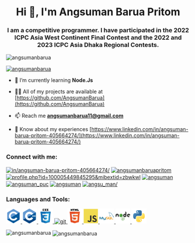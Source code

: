 <h1 align="center">Hi 👋, I'm Angsuman Barua Pritom</h1>
<h3 align="center">I am a competitive programmer. I have participated in the 2022 ICPC Asia West Continent Final Contest and the 2022 and 2023 ICPC Asia Dhaka Regional Contests.</h3>

<p align="left"> <img src="https://komarev.com/ghpvc/?username=angsumanbarua&label=Profile%20views&color=0e75b6&style=flat" alt="angsumanbarua" /> </p>

<p align="left"> <a href="https://github.com/ryo-ma/github-profile-trophy"><img src="https://github-profile-trophy.vercel.app/?username=angsumanbarua" alt="angsumanbarua" /></a> </p>

- 🌱 I’m currently learning **Node.Js**

- 👨‍💻 All of my projects are available at [https://github.com/AngsumanBarua](https://github.com/AngsumanBarua)

- 📫 Reach me **angsumanbarua11@gmail.com**

- 📄 Know about my experiences [https://www.linkedin.com/in/angsuman-barua-pritom-405664274/](https://www.linkedin.com/in/angsuman-barua-pritom-405664274/)

<h3 align="left">Connect with me:</h3>
<p align="left">
<a href="https://linkedin.com/in/in/angsuman-barua-pritom-405664274/" target="blank"><img align="center" src="https://raw.githubusercontent.com/rahuldkjain/github-profile-readme-generator/master/src/images/icons/Social/linked-in-alt.svg" alt="in/angsuman-barua-pritom-405664274/" height="30" width="40" /></a>
<a href="https://kaggle.com/angsumanbaruapritom" target="blank"><img align="center" src="https://raw.githubusercontent.com/rahuldkjain/github-profile-readme-generator/master/src/images/icons/Social/kaggle.svg" alt="angsumanbaruapritom" height="30" width="40" /></a>
<a href="https://fb.com/profile.php?id=100005449845295&mibextid=zbwkwl" target="blank"><img align="center" src="https://raw.githubusercontent.com/rahuldkjain/github-profile-readme-generator/master/src/images/icons/Social/facebook.svg" alt="profile.php?id=100005449845295&mibextid=zbwkwl" height="30" width="40" /></a>
<a href="https://www.codechef.com/users/angsuman" target="blank"><img align="center" src="https://cdn.jsdelivr.net/npm/simple-icons@3.1.0/icons/codechef.svg" alt="angsuman" height="30" width="40" /></a>
<a href="https://www.hackerrank.com/angsuman_puc" target="blank"><img align="center" src="https://raw.githubusercontent.com/rahuldkjain/github-profile-readme-generator/master/src/images/icons/Social/hackerrank.svg" alt="angsuman_puc" height="30" width="40" /></a>
<a href="https://codeforces.com/profile/angsuman" target="blank"><img align="center" src="https://raw.githubusercontent.com/rahuldkjain/github-profile-readme-generator/master/src/images/icons/Social/codeforces.svg" alt="angsuman" height="30" width="40" /></a>
<a href="https://www.leetcode.com/angsu_man/" target="blank"><img align="center" src="https://raw.githubusercontent.com/rahuldkjain/github-profile-readme-generator/master/src/images/icons/Social/leet-code.svg" alt="angsu_man/" height="30" width="40" /></a>
</p>

<h3 align="left">Languages and Tools:</h3>
<p align="left"> <a href="https://www.cprogramming.com/" target="_blank" rel="noreferrer"> <img src="https://raw.githubusercontent.com/devicons/devicon/master/icons/c/c-original.svg" alt="c" width="40" height="40"/> </a> <a href="https://www.w3schools.com/cpp/" target="_blank" rel="noreferrer"> <img src="https://raw.githubusercontent.com/devicons/devicon/master/icons/cplusplus/cplusplus-original.svg" alt="cplusplus" width="40" height="40"/> </a> <a href="https://www.w3schools.com/css/" target="_blank" rel="noreferrer"> <img src="https://raw.githubusercontent.com/devicons/devicon/master/icons/css3/css3-original-wordmark.svg" alt="css3" width="40" height="40"/> </a> <a href="https://git-scm.com/" target="_blank" rel="noreferrer"> <img src="https://www.vectorlogo.zone/logos/git-scm/git-scm-icon.svg" alt="git" width="40" height="40"/> </a> <a href="https://www.w3.org/html/" target="_blank" rel="noreferrer"> <img src="https://raw.githubusercontent.com/devicons/devicon/master/icons/html5/html5-original-wordmark.svg" alt="html5" width="40" height="40"/> </a> <a href="https://developer.mozilla.org/en-US/docs/Web/JavaScript" target="_blank" rel="noreferrer"> <img src="https://raw.githubusercontent.com/devicons/devicon/master/icons/javascript/javascript-original.svg" alt="javascript" width="40" height="40"/> </a> <a href="https://www.mysql.com/" target="_blank" rel="noreferrer"> <img src="https://raw.githubusercontent.com/devicons/devicon/master/icons/mysql/mysql-original-wordmark.svg" alt="mysql" width="40" height="40"/> </a> <a href="https://nodejs.org" target="_blank" rel="noreferrer"> <img src="https://raw.githubusercontent.com/devicons/devicon/master/icons/nodejs/nodejs-original-wordmark.svg" alt="nodejs" width="40" height="40"/> </a> <a href="https://www.python.org" target="_blank" rel="noreferrer"> <img src="https://raw.githubusercontent.com/devicons/devicon/master/icons/python/python-original.svg" alt="python" width="40" height="40"/> </a> </p>

<p><img align="left" src="https://github-readme-stats.vercel.app/api/top-langs?username=angsumanbarua&show_icons=true&locale=en&layout=compact" alt="angsumanbarua" /></p>

<p>&nbsp;<img align="center" src="https://github-readme-stats.vercel.app/api?username=angsumanbarua&show_icons=true&locale=en" alt="angsumanbarua" /></p>

